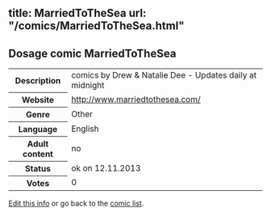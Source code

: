 title: MarriedToTheSea
url: "/comics/MarriedToTheSea.html"
---
Dosage comic MarriedToTheSea
-----------------------------------------

<p id="msg"></p>
<script type="text/javascript">
if (window.location.search === '?edit_info_mail=sent_ok') {
  var elem = document.getElementById("msg");
  elem.innerHTML = 'Edited information sucessfully sent for review, which is usually done daily. Thanks!';
  elem.className = 'ok';
}
</script>
<table class="comicinfo">
<tr>
<th>Description</th><td>comics by Drew &amp; Natalie Dee - Updates daily at midnight</td>
</tr>
<tr>
<th>Website</th><td><a href="http://www.marriedtothesea.com/">http://www.marriedtothesea.com/</a></td>
</tr>
<tr>
<th>Genre</th><td>Other</td>
</tr>
<tr>
<th>Language</th><td>English</td>
</tr>
<tr>
<th>Adult content</th><td>no</td>
</tr>
<tr>
<th>Status</th><td>ok on 12.11.2013</td>
</tr>
<tr>
<th>Votes</th><td>0</td>
</tr>
</table>

[Edit this info](MarriedToTheSea_edit.html) or go back to the [comic list](../comic-index.html).
